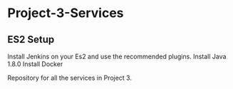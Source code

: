 # Project-3-Services
## ES2 Setup
Install Jenkins on your Es2 and use the recommended plugins.
Install Java 1.8.0
Install Docker




Repository for all the services in Project 3.
